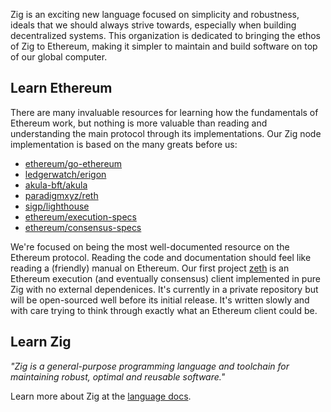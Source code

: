 Zig is an exciting new language focused on simplicity and robustness, ideals that we should
always strive towards, especially when building decentralized systems. This organization is
dedicated to bringing the ethos of Zig to Ethereum, making it simpler to maintain and build
software on top of our global computer.

## Learn Ethereum

There are many invaluable resources for learning how the fundamentals of Ethereum work, but
nothing is more valuable than reading and understanding the main protocol through its
implementations. Our Zig node implementation is based on the many greats before us:

- [ethereum/go-ethereum](https://github.com/ethereum/go-ethereum)
- [ledgerwatch/erigon](https://github.com/ledgerwatch/erigon)
- [akula-bft/akula](https://github.com/akula-bft/akula)
- [paradigmxyz/reth](https://github.com/paradigmxyz/reth)
- [sigp/lighthouse](https://github.com/sigp/lighthouse)
- [ethereum/execution-specs](https://github.com/ethereum/execution-specs)
- [ethereum/consensus-specs](https://github.com/ethereum/consensus-specs)

We're focused on being the most well-documented resource on the Ethereum protocol. Reading
the code and documentation should feel like reading a (friendly) manual on Ethereum. Our
first project [zeth](https://github.com/zig-ethereum/zeth) is an Ethereum execution (and
eventually consensus) client implemented in pure Zig with no external dependenices. It's
currently in a private repository but will be open-sourced well before its initial release.
It's written slowly and with care trying to think through exactly what an Ethereum client
could be.

## Learn Zig

_"Zig is a general-purpose programming language and toolchain for maintaining robust,
optimal and reusable software."_

Learn more about Zig at the [language docs](https://ziglang.org/learn).

